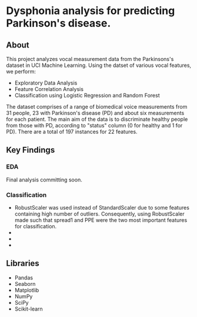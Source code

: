 <h1>Dysphonia analysis for predicting Parkinson's disease.</h1>
<h2>About</h2>
<p>This project analyzes vocal measurement data from the Parkinsons's dataset in UCI Machine Learning. Using the datset of various vocal features, we perform:
    <ul>
        <li>Exploratory Data Analysis</li>
        <li>Feature Correlation Analysis</li>
        <li>Classification using Logistic Regression and Random Forest</li>
    </ul>
        The dataset comprises of a range of biomedical voice measurements from 31 people, 23 with Parkinson's disease (PD) and about six measurements for each patient. The main aim of the data is to discriminate healthy people from those with PD, according to "status" column (0 for healthy and 1 for PD). There are a total of 197 instances for 22 features.
    </p>
<h2>Key Findings</h2>
<h3>EDA</h3>
  <p>Final analysis committing soon.</p>
<h3>Classification</h3>
  <p>
    <ul>
        <li>RobustScaler was used instead of StandardScaler due to some features containing high number of outliers. Consequently, using RobustScaler made such that spread1 and PPE were the two most important features for classification.</li>
        <li></li>
        <li></li>
        <li></li>
      </ul>
  </p>
  <h2>Libraries</h2>
  <p>
    <ul>
      <li>Pandas</li>
        <li>Seaborn</li>
        <li>Matplotlib</li>
        <li>NumPy</li>
        <li>SciPy</li>
        <li>Scikit-learn</li>
    </ul>
